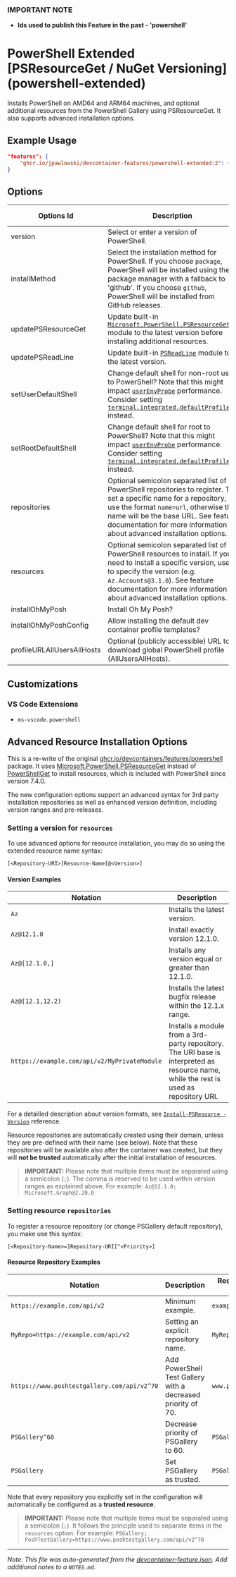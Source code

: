 ### **IMPORTANT NOTE**
- **Ids used to publish this Feature in the past - 'powershell'**

# PowerShell Extended [PSResourceGet / NuGet Versioning] (powershell-extended)

Installs PowerShell on AMD64 and ARM64 machines, and optional additional resources from the PowerShell Gallery using PSResourceGet. It also supports advanced installation options.

## Example Usage

```json
"features": {
    "ghcr.io/jpawlowski/devcontainer-features/powershell-extended:2": {}
}
```

## Options

| Options Id | Description | Type | Default Value |
|-----|-----|-----|-----|
| version | Select or enter a version of PowerShell. | string | latest |
| installMethod | Select the installation method for PowerShell. If you choose `package`, PowerShell will be installed using the package manager with a fallback to 'github'. If you choose `github`, PowerShell will be installed from GitHub releases. | string | package |
| updatePSResourceGet | Update built-in [`Microsoft.PowerShell.PSResourceGet`](https://github.com/PowerShell/PSResourceGet) module to the latest version before installing additional resources. | string | release |
| updatePSReadLine | Update built-in [`PSReadLine`](https://github.com/PowerShell/PSReadline) module to the latest version. | string | release |
| setUserDefaultShell | Change default shell for non-root user to PowerShell? Note that this might impact [`userEnvProbe`](https://containers.dev/implementors/json_reference/#general-properties) performance. Consider setting [`terminal.integrated.defaultProfile.*`](https://code.visualstudio.com/docs/terminal/profiles) instead. | boolean | false |
| setRootDefaultShell | Change default shell for root to PowerShell? Note that this might impact [`userEnvProbe`](https://containers.dev/implementors/json_reference/#general-properties) performance. Consider setting [`terminal.integrated.defaultProfile.*`](https://code.visualstudio.com/docs/terminal/profiles) instead. | boolean | false |
| repositories | Optional semicolon separated list of PowerShell repositories to register. To set a specific name for a repository, use the format `name=url`, otherwise the name will be the base URL. See feature documentation for more information about advanced installation options. | string | - |
| resources | Optional semicolon separated list of PowerShell resources to install. If you need to install a specific version, use `@` to specify the version (e.g. `Az.Accounts@3.1.0`). See feature documentation for more information about advanced installation options. | string | - |
| installOhMyPosh | Install Oh My Posh? | boolean | true |
| installOhMyPoshConfig | Allow installing the default dev container profile templates? | boolean | true |
| profileURLAllUsersAllHosts | Optional (publicly accessible) URL to download global PowerShell profile (AllUsersAllHosts). | string | - |

## Customizations

### VS Code Extensions

- `ms-vscode.powershell`

## Advanced Resource Installation Options

This is a re-write of the original [ghcr.io/devcontainers/features/powershell](https://ghcr.io/devcontainers/features/powershell)
package. It uses [Microsoft.PowerShell.PSResourceGet](https://learn.microsoft.com/en-us/powershell/module/microsoft.powershell.psresourceget/)
instead of [PowerShellGet](https://learn.microsoft.com/en-us/powershell/gallery/overview) to install resources, which is
included with PowerShell since version 7.4.0.

The new configuration options support an advanced syntax for 3rd party installation repositories as well as enhanced version
definition, including version ranges and pre-releases.

### Setting a version for `resources`

To use advanced options for resource installation, you may do so using the extended
resource name syntax:

`[<Repository-URI>]Resource-Name[@<Version>]`

#### Version Examples

| Notation                                     | Description                                                                                                                            |
| -------------------------------------------- | -------------------------------------------------------------------------------------------------------------------------------------- |
| `Az`                                         | Installs the latest version.                                                                                                           |
| `Az@12.1.0`                                  | Install exactly version 12.1.0.                                                                                                        |
| `Az@[12.1.0,]`                               | Installs any version equal or greater than 12.1.0.                                                                                     |
| `Az@[12.1,12.2)`                             | Installs the latest bugfix release within the 12.1.x range.                                                                            |
| `https://example.com/api/v2/MyPrivateModule` | Installs a module from a 3rd-party repository. The URI base is interpreted as resource name, while the rest is used as repository URI. |

For a detailled description about version formats, see [`Install-PSResource -Version`](https://learn.microsoft.com/en-us/powershell/module/microsoft.powershell.psresourceget/install-psresource?#-version)
reference.

Resource repositories are automatically created using their domain, unless they are pre-defined with their name
(see below). Note that these repositories will be available also after the container was created, but they will
**not be trusted** automatically after the initial installation of resources.

> **IMPORTANT:** Please note that multiple items must be separated using a semicolon (`;`).
> The comma is reserved to be used within version ranges as explained above.
> For example: `Az@12.1.0; Microsoft.Graph@2.20.0`

### Setting resource `repositories`

To register a resource repository (or change PSGallery default repository), you make use this syntax:

`[<Repository-Name>=]Repository-URI[^<Priority>]`

#### Resource Repository Examples

| Notation                                    | Description                                                  | Resulting Repository Name |
| ------------------------------------------- | ------------------------------------------------------------ | ------------------------- |
| `https://example.com/api/v2`                | Minimum example.                                             | `example.com`             |
| `MyRepo=https://example.com/api/v2`         | Setting an explicit repository name.                         | `MyRepo`                  |
| `https://www.poshtestgallery.com/api/v2^70` | Add PowerShell Test Gallery with a decreased priority of 70. | `www.poshtestgallery.com` |
| `PSGallery^60`                              | Decrease priority of PSGallery to 60.                        | `PSGallery`               |
| `PSGallery`                                 | Set PSGallery as trusted.                                    | `PSGallery`               |

Note that every repository you explicitly set in the configuration will automatically be configured as a **trusted resource**.

> **IMPORTANT:** Please note that multiple items must be separated using a semicolon (`;`).
> It follows the principle used to separate items in the `resources` option.
> For example: `PSGallery; PoshTestGallery=https://www.poshtestgallery.com/api/v2^70`


---

_Note: This file was auto-generated from the [devcontainer-feature.json](https://github.com/jpawlowski/devcontainer-features/blob/main/src/powershell-extended/devcontainer-feature.json).  Add additional notes to a `NOTES.md`._
